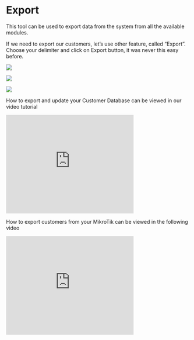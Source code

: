 Export
======

This tool can be used to export data from the system from all the available modules.

If we need to export our customers, let’s use other feature, called “Export”. Choose your delimiter and click on Export button, it was never this easy before.

![](1.png)

![](2.png)

![](3.png)

How to export and update your Customer Database can be viewed in our video tutorial
<iframe frameborder=0 height=270 width=350 allowfullscreen src="https://www.youtube.com/embed/LbDj8zmeF-Y?wmode=opaque">Video on youtube</iframe>


How to export customers from your MikroTik can be viewed in the following video
<iframe frameborder=0 height=270 width=350 allowfullscreen src="https://www.youtube.com/embed/FzOZnqhPt8E?wmode=opaque">Video on youtube</iframe>
